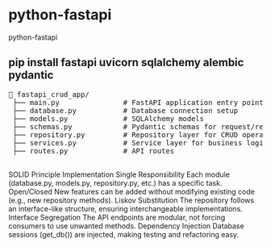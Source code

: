 # python-fastapi
python-fastapi

## pip install fastapi uvicorn sqlalchemy alembic pydantic
<pre>
📂 fastapi_crud_app/
 ├── main.py               # FastAPI application entry point
 ├── database.py           # Database connection setup
 ├── models.py             # SQLAlchemy models
 ├── schemas.py            # Pydantic schemas for request/response validation
 ├── repository.py         # Repository layer for CRUD operations
 ├── services.py           # Service layer for business logic
 ├── routes.py             # API routes
 </pre>

SOLID Principle	Implementation
Single Responsibility	Each module (database.py, models.py, repository.py, etc.) has a specific task.
Open/Closed	New features can be added without modifying existing code (e.g., new repository methods).
Liskov Substitution	The repository follows an interface-like structure, ensuring interchangeable implementations.
Interface Segregation	The API endpoints are modular, not forcing consumers to use unwanted methods.
Dependency Injection	Database sessions (get_db()) are injected, making testing and refactoring easy.
